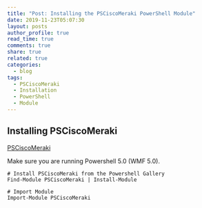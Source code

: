 ```yaml
---
title: "Post: Installing the PSCiscoMeraki PowerShell Module"
date: 2019-11-23T05:07:30
layout: posts
author_profile: true
read_time: true
comments: true
share: true
related: true
categories:
  - blog
tags:
  - PSCiscoMeraki
  - Installation
  - PowerShell
  - Module
---
```


## Installing PSCiscoMeraki

[PSCiscoMeraki](https://www.powershellgallery.com/packages/PSCiscoMeraki/1.0.0)

Make sure you are running Powershell 5.0 (WMF 5.0).

    # Install PSCiscoMeraki from the Powershell Gallery
    Find-Module PSCiscoMeraki | Install-Module

    # Import Module
    Import-Module PSCiscoMeraki
